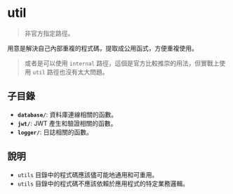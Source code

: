 # util

> 非官方指定路徑。

用意是解決自己內部重複的程式碼，提取成公用函式，方便重複使用。

> 或者是可以使用 `internal` 路徑，這個是官方比較推崇的用法，但實戰上使用 `util` 路徑也沒有太大問題。

## 子目錄

- **`database/`**: 資料庫連線相關的函數。
- **`jwt/`**: JWT 產生和驗證相關的函數。
- **`logger/`**: 日誌相關的函數。

## 說明

- `utils` 目錄中的程式碼應該儘可能地通用和可重用。
- `utils` 目錄中的程式碼不應該依賴於應用程式的特定業務邏輯。
